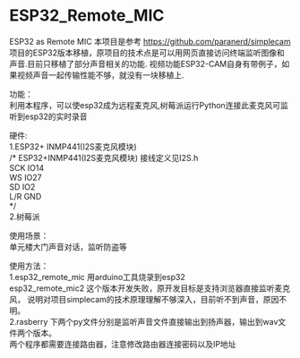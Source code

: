 # ESP32_Remote_MIC
ESP32 as Remote MIC
本项目是参考 https://github.com/paranerd/simplecam 项目的ESP32版本移植，原项目的技术点是可以用网页直接访问终端监听图像和声音.目前只移植了部分声音相关的功能. 视频功能ESP32-CAM自身有带例子，如果视频声音一起传输性能不够，就没有一块移植上.

功能：<br/>
利用本程序，可以使esp32成为远程麦克风,树莓派运行Python连接此麦克风可监听到esp32的实时录音

硬件:<br/>
1.ESP32+ INMP441(I2S麦克风模块)<br/>
/* ESP32+INMP441(I2S麦克风模块) 接线定义见I2S.h <br/>
SCK IO14<br/>
WS  IO27<br/>
SD  IO2<br/>
L/R GND<br/>
*/<br/>
2.树莓派<br/>

使用场景：<br/>
单元楼大门声音对话，监听防盗等

使用方法：<br/>
1.esp32_remote_mic 用arduino工具烧录到esp32<br/>
  esp32_remote_mic2 这个版本开发失败，原开发目标是支持浏览器直接监听麦克风， 说明对项目simplecam的技术原理理解不够深入，目前听不到声音，原因不明。<br/>
2.rasberry 下两个py文件分别是监听声音文件直接输出到扬声器，输出到wav文件两个版本。<br/>
两个程序都需要连接路由器，注意修改路由器连接密码以及IP地址

